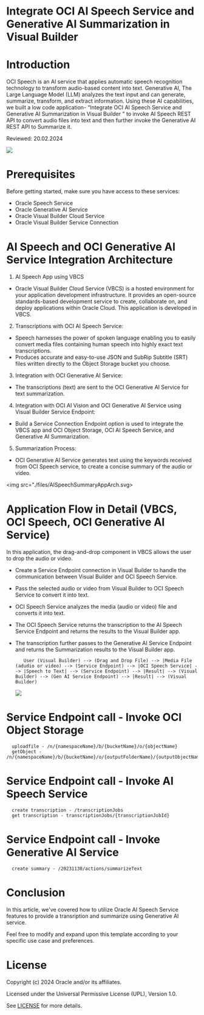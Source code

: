 # Integrate OCI AI Speech Service and Generative AI Summarization in Visual Builder

# Introduction

OCI Speech is an AI service that applies automatic speech recognition technology to transform audio-based content into text.  Generative AI, The Large Language Model (LLM) analyzes the text input and can generate, summarize, transform, and extract information. Using these AI capabilities, we built a low code application- “Integrate OCI AI Speech Service and Generative AI Summarization in Visual Builder "  to invoke AI Speech REST API to convert audio files into text and then further invoke the Generative AI REST API to Summarize it.       

Reviewed: 20.02.2024

<img src="./AISpeechGenAISummary.jpg"></img>

# Prerequisites

Before getting started, make sure you have access to these services:

- Oracle Speech Service
- Oracle Generative AI Service
- Oracle Visual Builder Cloud Service
- Oracle Visual Builder Service Connection

# AI Speech and OCI Generative AI Service Integration Architecture

1. AI Speech App using VBCS

- Oracle Visual Builder Cloud Service (VBCS) is a hosted environment for your application development infrastructure. It provides an open-source standards-based development service to create, collaborate on, and deploy applications within Oracle Cloud. This application is developed in VBCS.

2.	Transcriptions with OCI AI Speech Service:
- Speech harnesses the power of spoken language enabling you to easily convert media files containing human speech into highly exact text transcriptions.
- Produces accurate and easy-to-use JSON and SubRip Subtitle (SRT) files written directly to the Object Storage bucket you choose.

3.	Integration with OCI Generative AI Service:
- The transcriptions (text) are sent to the OCI Generative AI Service for text summarization.

4.	Integration with OCI AI Vision and OCI Generative AI Service using Visual Builder Service Endpoint:
- Build a Service Connection Endpoint option is used to integrate the VBCS app and OCI Object Storage, OCI AI Speech Service, and Generative AI Summarization.

5.	Summarization Process:
- OCI Generative AI Service generates text using the keywords received from OCI Speech service, to create a concise summary of the audio or video.

      
<img src="./files/AISpeechSummaryAppArch.svg>
</img>

# Application Flow in Detail (VBCS, OCI Speech, OCI Generative AI Service)

In this application, the drag-and-drop component in VBCS allows the user to drop the audio or video. 
- Create a Service Endpoint connection in Visual Builder to handle the communication between Visual Builder and OCI Speech Service.
- Pass the selected audio or video from Visual Builder to OCI Speech Service to convert it into text.
- OCI Speech Service analyzes the media (audio or video) file and converts it into text.
- The OCI Speech Service returns the transcription to the AI Speech Service Endpoint and returns the results to the Visual Builder app.
- The transcription further passes to the Generative AI Service Endpoint and returns the Summarization results to the Visual Builder app.

         User (Visual Builder) --> (Drag and Drop File) --> |Media File (adudio or video) --> (Service Endpoint) --> |OCI Speech Service| --> |Speech to Text| --> (Service Endpoint) --> |Result| --> (Visual Builder) --> (Gen AI Service Endpoint) --> |Result| --> (Visual Builder) 

   <img src="./AISpeechEngine.png">
      </img>

# Service Endpoint call - Invoke OCI Object Storage

      uploadfile - /n/{namespaceName}/b/{bucketName}/o/{objectName}
      getObject - /n/{namespaceName}/b/{bucketName}/o/{outputFolderName}/{outputObjectName}


# Service Endpoint call - Invoke AI Speech Service 

      create transcription - /transcriptionJobs
      get transcription - transcriptionJobs/{transcriptionJobId}

# Service Endpoint call - Invoke Generative AI Service

      create summary - /20231130/actions/summarizeText


# Conclusion

In this article, we've covered how to utilize Oracle AI Speech Service features to provide a transription and summarize using Generative AI service.  

Feel free to modify and expand upon this template according to your specific use case and preferences.


# License
 
Copyright (c) 2024 Oracle and/or its affiliates.
 
Licensed under the Universal Permissive License (UPL), Version 1.0.
 
See [LICENSE](https://github.com/oracle-devrel/technology-engineering/blob/main/LICENSE) for more details.
	